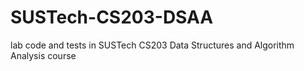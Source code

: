 # SUSTech-CS203-DSAA
lab code and tests in SUSTech CS203 Data Structures and Algorithm Analysis course
